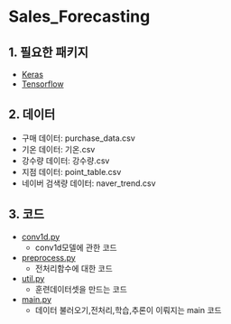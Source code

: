 # Sales_Forecasting
## 1. 필요한 패키지
- [Keras](https://keras.io/ko/)
- [Tensorflow](https://www.tensorflow.org/?hl=ko)
## 2. 데이터
- 구매 데이터: purchase_data.csv
- 기온 데이터: 기온.csv
- 강수량 데이터: 강수량.csv
- 지점 데이터: point_table.csv
- 네이버 검색량 데이터: naver_trend.csv
## 3. 코드
- [conv1d.py](https://github.com/donusKim/Sales_Forecasting/blob/master/conv1d.py)
   - conv1d모델에 관한 코드
- [preprocess.py](https://github.com/donusKim/Sales_Forecasting/blob/master/preprocess.py)
   - 전처리함수에 대한 코드
- [util.py](https://github.com/donusKim/Sales_Forecasting/blob/master/util.py)
   - 훈련데이터셋을 만드는 코드
- [main.py](https://github.com/donusKim/Sales_Forecasting/blob/master/main.py)
   - 데이터 불러오기,전처리,학습,추론이 이뤄지는 main 코드
